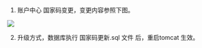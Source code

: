 

1. 账户中心 国家码变更，变更内容参照下图。

![](https://gitee.com/leonblack/ImgURL/raw/master/image/2024913/qpfbwnrc781726194314621.png)

2. 升级方式，数据库执行  国家码更新.sql 文件 后，重启tomcat 生效。

